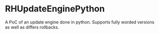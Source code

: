 # RHUpdateEnginePython
A PoC of an update engine done in python. Supports fully worded versions as well as differs rollbacks.

